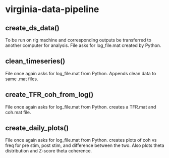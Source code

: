 # virginia-data-pipeline


## create_ds_data()
To be run on rig machine and corresponding outputs be transferred to another computer for analysis. File asks for log_file.mat created by Python.


## clean_timeseries()
File once again asks for log_file.mat from Python. Appends clean data to same .mat files.


## create_TFR_coh_from_log()
File once again asks for log_file.mat from Python. creates a TFR.mat and coh.mat file.

## create_daily_plots()
File once again asks for log_file.mat from Python. creates plots of coh vs freq for pre stim, post stim, and difference between the two. Also plots theta distribution and Z-score theta coherence.
